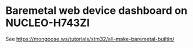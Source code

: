 # Baremetal web device dashboard on NUCLEO-H743ZI

See https://mongoose.ws/tutorials/stm32/all-make-baremetal-builtin/
